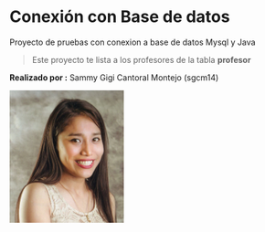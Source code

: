 # Conexión con Base de datos
Proyecto de pruebas con conexion a base de datos Mysql y Java
> Este proyecto te lista a los profesores de la tabla **profesor**

**Realizado por :** Sammy Gigi Cantoral Montejo (sgcm14)

<img src ="https://raw.githubusercontent.com/sgcm14/sgcm14/main/sammy.jpg" width="200">
